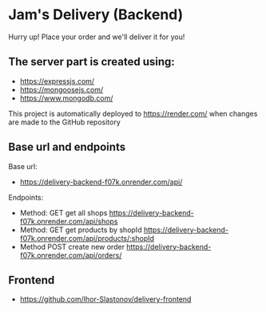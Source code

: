 # Jam's Delivery (Backend)

Hurry up! Place your order and we'll deliver it for you!

## The server part is created using:
- https://expressjs.com/
- https://mongoosejs.com/
- https://www.mongodb.com/

This project is automatically deployed to https://render.com/ when changes are made to the GitHub repository

## Base url and endpoints

Base url: 
- https://delivery-backend-f07k.onrender.com/api/

Endpoints:

- Method: GET    get all shops  https://delivery-backend-f07k.onrender.com/api/shops
- Method: GET    get products by shopId  https://delivery-backend-f07k.onrender.com/api/products/:shopId
- Method POST    create new order https://delivery-backend-f07k.onrender.com/api/orders/


## Frontend 
- https://github.com/Ihor-Slastonov/delivery-frontend
